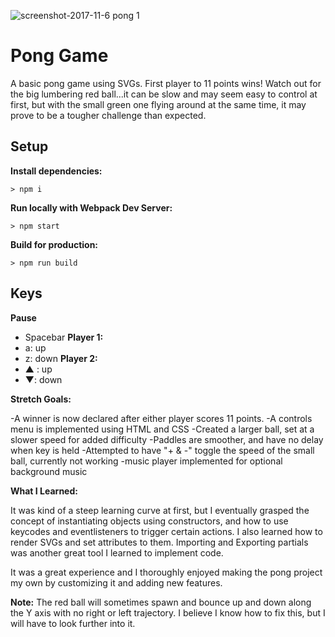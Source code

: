 ![screenshot-2017-11-6 pong 1](https://user-images.githubusercontent.com/32422707/32456731-756c396c-c2db-11e7-8118-a874daf3bf0e.png)

# Pong Game

A basic pong game using SVGs. First player to 11 points wins! Watch out for the big lumbering red ball...it can be slow and may seem easy to control at first, but with the small green one flying around at the same time, it may prove to be a tougher challenge than expected.

## Setup

**Install dependencies:**

`> npm i`

**Run locally with Webpack Dev Server:**

`> npm start`

**Build for production:**

`> npm run build`

## Keys

**Pause**
* Spacebar
**Player 1:**
* a: up
* z: down
**Player 2:**
* ▲ : up
* ▼: down

**Stretch Goals:**

-A winner is now declared after either player scores 11 points. 
-A controls menu is implemented using HTML and CSS
-Created a larger ball, set at a slower speed for added difficulty 
-Paddles are smoother, and have no delay when key is held
-Attempted to have "+ & -" toggle the speed of the small ball, currently not working
-music player implemented for optional background music

**What I Learned:**

It was kind of a steep learning curve at first, but I eventually grasped the concept of instantiating objects using constructors, and how to use keycodes and eventlisteners to trigger certain actions. I also learned how to render SVGs and set attributes to them. Importing and Exporting partials was another great tool I learned to implement code. 

It was a great experience and I thoroughly enjoyed making the pong project my own by customizing it and adding new features.

**Note:** The red ball will sometimes spawn and bounce up and down along the Y axis with no right or left trajectory. I believe I know how to fix this, but I will have to look further into it.






